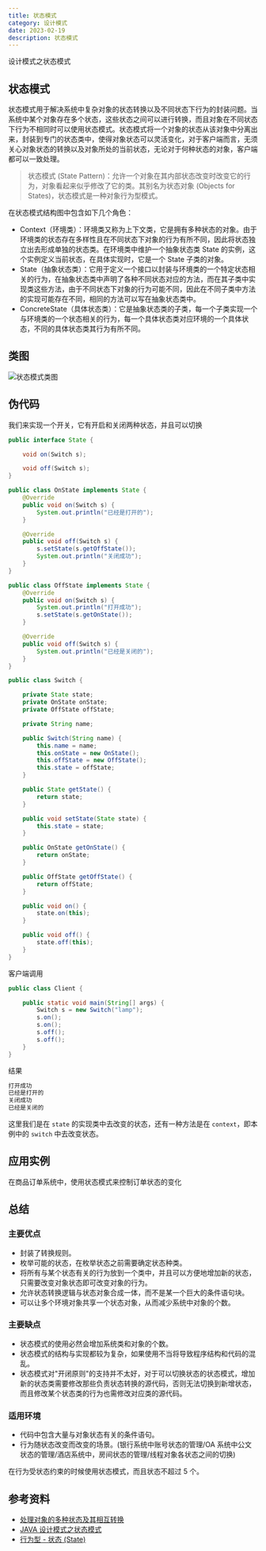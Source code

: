 ```yaml
---
title: 状态模式
category: 设计模式
date: 2023-02-19
description: 状态模式
---
```


设计模式之状态模式
<!-- more -->

## 状态模式

状态模式用于解决系统中复杂对象的状态转换以及不同状态下行为的封装问题。当系统中某个对象存在多个状态，这些状态之间可以进行转换，而且对象在不同状态下行为不相同时可以使用状态模式。状态模式将一个对象的状态从该对象中分离出来，封装到专门的状态类中，使得对象状态可以灵活变化，对于客户端而言，无须关心对象状态的转换以及对象所处的当前状态，无论对于何种状态的对象，客户端都可以一致处理。

> 状态模式 (State Pattern)：允许一个对象在其内部状态改变时改变它的行为，对象看起来似乎修改了它的类。其别名为状态对象 (Objects for States)，状态模式是一种对象行为型模式。

 在状态模式结构图中包含如下几个角色：

- Context（环境类）：环境类又称为上下文类，它是拥有多种状态的对象。由于环境类的状态存在多样性且在不同状态下对象的行为有所不同，因此将状态独立出去形成单独的状态类。在环境类中维护一个抽象状态类 State 的实例，这个实例定义当前状态，在具体实现时，它是一个 State 子类的对象。
- State（抽象状态类）：它用于定义一个接口以封装与环境类的一个特定状态相关的行为，在抽象状态类中声明了各种不同状态对应的方法，而在其子类中实现类这些方法，由于不同状态下对象的行为可能不同，因此在不同子类中方法的实现可能存在不同，相同的方法可以写在抽象状态类中。
- ConcreteState（具体状态类）：它是抽象状态类的子类，每一个子类实现一个与环境类的一个状态相关的行为，每一个具体状态类对应环境的一个具体状态，不同的具体状态类其行为有所不同。

## 类图

![状态模式类图](https://cdn.staticaly.com/gh/AlexChen68/images@master/blog/advance/state_pattern.png)

## 伪代码

我们来实现一个开关，它有开启和关闭两种状态，并且可以切换

```java
public interface State {

    void on(Switch s);

    void off(Switch s);
}

public class OnState implements State {
    @Override
    public void on(Switch s) {
        System.out.println("已经是打开的");
    }

    @Override
    public void off(Switch s) {
        s.setState(s.getOffState());
        System.out.println("关闭成功");
    }
}

public class OffState implements State {
    @Override
    public void on(Switch s) {
        System.out.println("打开成功");
        s.setState(s.getOnState());
    }

    @Override
    public void off(Switch s) {
        System.out.println("已经是关闭的");
    }
}
```

```java
public class Switch {

    private State state;
    private OnState onState;
    private OffState offState;

    private String name;

    public Switch(String name) {
        this.name = name;
        this.onState = new OnState();
        this.offState = new OffState();
        this.state = offState;
    }

    public State getState() {
        return state;
    }

    public void setState(State state) {
        this.state = state;
    }

    public OnState getOnState() {
        return onState;
    }

    public OffState getOffState() {
        return offState;
    }

    public void on() {
        state.on(this);
    }

    public void off() {
        state.off(this);
    }
}
```

客户端调用

```java
public class Client {

    public static void main(String[] args) {
        Switch s = new Switch("lamp");
        s.on();
        s.on();
        s.off();
        s.off();
    }
}
```

结果

```java
打开成功
已经是打开的
关闭成功
已经是关闭的
```

这里我们是在 `state` 的实现类中去改变的状态，还有一种方法是在 `context`，即本例中的 `switch` 中去改变状态。

## 应用实例

在商品订单系统中，使用状态模式来控制订单状态的变化

## 总结

### 主要优点

- 封装了转换规则。
- 枚举可能的状态，在枚举状态之前需要确定状态种类。
- 将所有与某个状态有关的行为放到一个类中，并且可以方便地增加新的状态，只需要改变对象状态即可改变对象的行为。
- 允许状态转换逻辑与状态对象合成一体，而不是某一个巨大的条件语句块。
- 可以让多个环境对象共享一个状态对象，从而减少系统中对象的个数。

### 主要缺点

- 状态模式的使用必然会增加系统类和对象的个数。
- 状态模式的结构与实现都较为复杂，如果使用不当将导致程序结构和代码的混乱。
- 状态模式对"开闭原则"的支持并不太好，对于可以切换状态的状态模式，增加新的状态类需要修改那些负责状态转换的源代码，否则无法切换到新增状态，而且修改某个状态类的行为也需修改对应类的源代码。

### 适用环境

- 代码中包含大量与对象状态有关的条件语句。
- 行为随状态改变而改变的场景。(银行系统中账号状态的管理/OA 系统中公文状态的管理/酒店系统中，房间状态的管理/线程对象各状态之间的切换)

在行为受状态约束的时候使用状态模式，而且状态不超过 5 个。

## 参考资料

- [处理对象的多种状态及其相互转换](https://blog.csdn.net/lovelion/article/details/8523062)
- [JAVA 设计模式之状态模式](https://blog.csdn.net/carefree31441/article/details/103387094)
- [行为型 - 状态 (State)](https://pdai.tech/md/dev-spec/pattern/21_state.html)